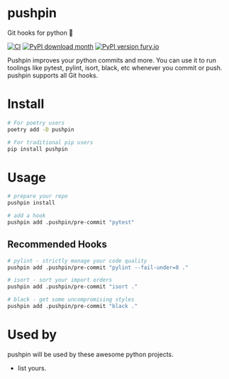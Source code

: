 # pushpin
Git hooks for python 📌

[![CI](https://github.com/nyanye/pushpin/actions/workflows/ci.yml/badge.svg)](https://github.com/nyanye/pushpin/actions/workflows/ci.yml)
[![PyPI download month](https://img.shields.io/pypi/dm/ansicolortags.svg)](https://pypi.python.org/pypi/pushpin/)
[![PyPI version fury.io](https://badgen.net/pypi/v/pushpin/)](https://pypi.com/project/pushpin)

Pushpin improves your python commits and more.
You can use it to run toolings like pytest, pylint, isort, black, etc
whenever you commit or push. pushpin supports all Git hooks.

# Install

```bash
# For poetry users
poetry add -D pushpin

# For traditional pip users
pip install pushpin
```

# Usage

```bash
# prepare your repo
pushpin install

# add a hook
pushpin add .pushpin/pre-commit "pytest"
```

## Recommended Hooks

```bash
# pylint - strictly manage your code quality
pushpin add .pushpin/pre-commit "pylint --fail-under=8 ."

# isort - sort your import orders
pushpin add .pushpin/pre-commit "isort ."

# black - get some uncompromising styles
pushpin add .pushpin/pre-commit "black ."
```

# Used by

pushpin will be used by these awesome python projects.

- list yours.

